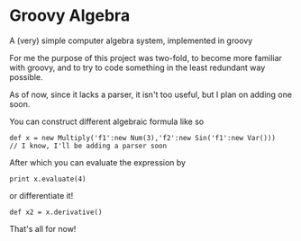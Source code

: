 Groovy Algebra
================

A (very) simple computer algebra system, implemented in groovy


For me the purpose of this project was two-fold, to become more familiar with groovy, and to try to code
something in the least redundant way possible.

As of now, since it lacks a parser, it isn't too useful, but I plan on adding one soon.

You can construct different algebraic formula like so

```
def x = new Multiply('f1':new Num(3),'f2':new Sin('f1':new Var()))
// I know, I'll be adding a parser soon
```

After which you can evaluate the expression by

```
print x.evaluate(4)
```
or differentiate it!

```
def x2 = x.derivative()
```

That's all for now!

